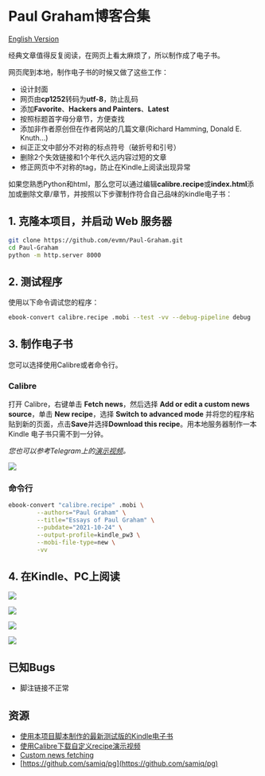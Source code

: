 # Paul Graham博客合集

[English Version](Readme.md)

经典文章值得反复阅读，在网页上看太麻烦了，所以制作成了电子书。

网页爬到本地，制作电子书的时候又做了这些工作：

 - 设计封面
 - 网页由**cp1252**转码为**utf-8**，防止乱码
 - 添加**Favorite**、**Hackers and Painters**、**Latest**
 - 按照标题首字母分章节，方便查找
 - 添加非作者原创但在作者网站的几篇文章(Richard Hamming, Donald E. Knuth...)
 - 纠正正文中部分不对称的标点符号（破折号和引号）
 - 删除2个失效链接和1个年代久远内容过短的文章
 - 修正网页中不对称的tag，防止在Kindle上阅读出现异常

如果您熟悉Python和html，那么您可以通过编辑**calibre.recipe**或**index.html**添加或删除文章/章节，并按照以下步骤制作符合自己品味的kindle电子书：

## 1. 克隆本项目，并启动 Web 服务器

```sh
git clone https://github.com/evmn/Paul-Graham.git
cd Paul-Graham
python -m http.server 8000
```

## 2. 测试程序

使用以下命令调试您的程序：

```sh
ebook-convert calibre.recipe .mobi --test -vv --debug-pipeline debug
```

## 3. 制作电子书

您可以选择使用Calibre或者命令行。

### Calibre

打开 Calibre，右键单击 **Fetch news**，然后选择 **Add or edit a custom news source**，单击 **New recipe**，选择 **Switch to advanced mode** 并将您的程序粘贴到新的页面，点击**Save**并选择**Download this recipe**。用本地服务器制作一本 Kindle 电子书只需不到一分钟。

*您也可以参考Telegram上的[演示视频](https://t.me/master_thyself/293)。*

![](images/speed.jpg)

### 命令行

```sh
ebook-convert "calibre.recipe" .mobi \
        --authors="Paul Graham" \
        --title="Essays of Paul Graham" \
        --pubdate="2021-10-24" \
        --output-profile=kindle_pw3 \
        --mobi-file-type=new \
        -vv
```

## 4. 在Kindle、PC上阅读

![](images/screanshot_1.png)

![](images/screanshot_2.png)

![](images/screenshot_3.jpg)

![](images/unlearn.jpg)

## 已知Bugs

 - 脚注链接不正常

## 资源

 - [使用本项目脚本制作的最新测试版的Kindle电子书](https://t.me/master_thyself/285)
 - [使用Calibre下载自定义recipe演示视频](https://t.me/master_thyself/293)
 - [Custom news fetching](https://blog.calibre-ebook.com/custom-news-fetching/)
 - [https://github.com/samiq/pg](https://github.com/samiq/pg)

